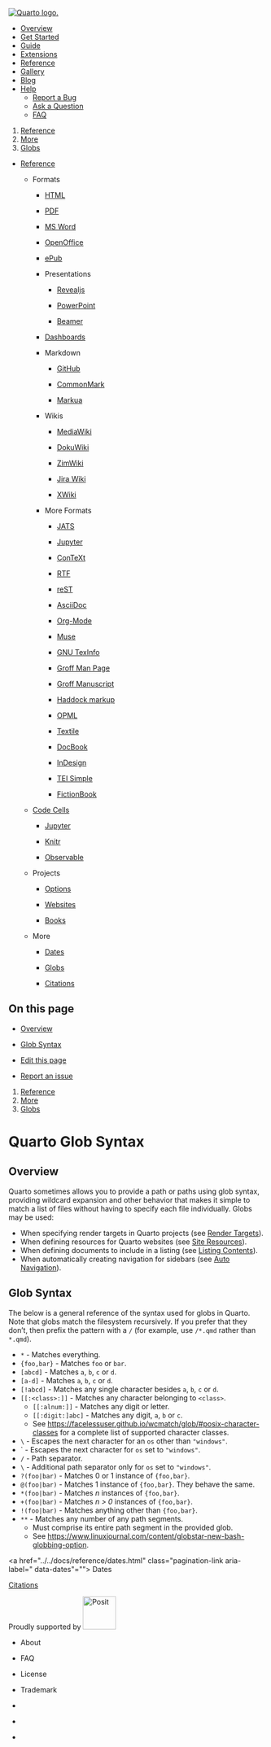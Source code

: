 <a href="../../index.html" class="navbar-brand navbar-brand-logo"><img
src="../../quarto.png" class="navbar-logo" alt="Quarto logo." /></a>

<span class="navbar-toggler-icon"></span>

-   <a href="../../index.html" class="nav-link"><span
    class="menu-text">Overview</span></a>
-   <a href="../../docs/get-started/index.html" class="nav-link"><span
    class="menu-text">Get Started</span></a>
-   <a href="../../docs/guide/index.html" class="nav-link"><span
    class="menu-text">Guide</span></a>
-   <a href="../../docs/extensions/index.html" class="nav-link"><span
    class="menu-text">Extensions</span></a>
-   <a href="../../docs/reference/index.html" class="nav-link active"
    aria-current="page"><span class="menu-text">Reference</span></a>
-   <a href="../../docs/gallery/index.html" class="nav-link"><span
    class="menu-text">Gallery</span></a>
-   <a href="../../docs/blog/index.html" class="nav-link"><span
    class="menu-text">Blog</span></a>
-   <a href="#" id="nav-menu-help" class="nav-link dropdown-toggle"
    role="button" data-bs-toggle="dropdown" aria-expanded="false"><span
    class="menu-text">Help</span></a>
    -   <a href="https://github.com/quarto-dev/quarto-cli/issues"
        class="dropdown-item"><em></em> <span class="dropdown-text">Report a
        Bug</span></a>
    -   <a href="https://github.com/quarto-dev/quarto-cli/discussions"
        class="dropdown-item"><em></em> <span class="dropdown-text">Ask a
        Question</span></a>
    -   <a href="../../docs/faq/index.html" class="dropdown-item"><em></em>
        <span class="dropdown-text">FAQ</span></a>

<a href="https://twitter.com/quarto_pub"
class="quarto-navigation-tool px-1" aria-label="Quarto Twitter"
title="Quarto Twitter"><em></em></a>
<a href="https://github.com/quarto-dev/quarto-cli"
class="quarto-navigation-tool px-1" aria-label="Quarto GitHub"
title="Quarto GitHub"><em></em></a>
<a href="https://quarto.org/docs/blog/index.xml"
class="quarto-navigation-tool px-1" aria-label="Quarto Blog RSS"
title="Quarto Blog RSS"><em></em></a>

1.  [Reference](../../docs/reference/index.html)
2.  [More](../../docs/reference/dates.html)
3.  [Globs](../../docs/reference/globs.html)

<span class="flex-grow-1" role="button" bs-toggle="collapse"
bs-target=".quarto-sidebar-collapse-item" aria-controls="quarto-sidebar"
aria-expanded="false" aria-label="Toggle sidebar navigation"
onclick="if (window.quartoToggleHeadroom) { window.quartoToggleHeadroom(); }"></span>

-   <a href="../../docs/reference/index.html"
    class="sidebar-item-text sidebar-link"><span
    class="menu-text">Reference</span></a> <span
    class="sidebar-item-toggle text-start" bs-toggle="collapse"
    bs-target="#quarto-sidebar-section-1" aria-expanded="true"
    aria-label="Toggle section"></span>

    -   <span class="sidebar-item-text sidebar-link text-start"
        bs-toggle="collapse" bs-target="#quarto-sidebar-section-2"
        aria-expanded="true"><span
        class="menu-text">Formats</span></span> <span
        class="sidebar-item-toggle text-start" bs-toggle="collapse"
        bs-target="#quarto-sidebar-section-2" aria-expanded="true"
        aria-label="Toggle section"></span>

        -   <a href="../../docs/reference/formats/html.html"
            class="sidebar-item-text sidebar-link"><span
            class="menu-text">HTML</span></a>

        -   <a href="../../docs/reference/formats/pdf.html"
            class="sidebar-item-text sidebar-link"><span
            class="menu-text">PDF</span></a>

        -   <a href="../../docs/reference/formats/docx.html"
            class="sidebar-item-text sidebar-link"><span class="menu-text">MS
            Word</span></a>

        -   <a href="../../docs/reference/formats/odt.html"
            class="sidebar-item-text sidebar-link"><span
            class="menu-text">OpenOffice</span></a>

        -   <a href="../../docs/reference/formats/epub.html"
            class="sidebar-item-text sidebar-link"><span
            class="menu-text">ePub</span></a>

        -   <span
            class="sidebar-item-text sidebar-link text-start collapsed"
            bs-toggle="collapse" bs-target="#quarto-sidebar-section-3"
            aria-expanded="false"><span
            class="menu-text">Presentations</span></span> <span
            class="sidebar-item-toggle text-start collapsed"
            bs-toggle="collapse" bs-target="#quarto-sidebar-section-3"
            aria-expanded="false" aria-label="Toggle section"></span>

            -   <a href="../../docs/reference/formats/presentations/revealjs.html"
                class="sidebar-item-text sidebar-link"><span
                class="menu-text">Revealjs</span></a>

            -   <a href="../../docs/reference/formats/presentations/pptx.html"
                class="sidebar-item-text sidebar-link"><span
                class="menu-text">PowerPoint</span></a>

            -   <a href="../../docs/reference/formats/presentations/beamer.html"
                class="sidebar-item-text sidebar-link"><span
                class="menu-text">Beamer</span></a>

        -   <a href="../../docs/reference/formats/dashboards.html"
            class="sidebar-item-text sidebar-link"><span
            class="menu-text">Dashboards</span></a>

        -   <span
            class="sidebar-item-text sidebar-link text-start collapsed"
            bs-toggle="collapse" bs-target="#quarto-sidebar-section-4"
            aria-expanded="false"><span
            class="menu-text">Markdown</span></span> <span
            class="sidebar-item-toggle text-start collapsed"
            bs-toggle="collapse" bs-target="#quarto-sidebar-section-4"
            aria-expanded="false" aria-label="Toggle section"></span>

            -   <a href="../../docs/reference/formats/markdown/gfm.html"
                class="sidebar-item-text sidebar-link"><span
                class="menu-text">GitHub</span></a>

            -   <a href="../../docs/reference/formats/markdown/commonmark.html"
                class="sidebar-item-text sidebar-link"><span
                class="menu-text">CommonMark</span></a>

            -   <a href="../../docs/reference/formats/markdown/markua.html"
                class="sidebar-item-text sidebar-link"><span
                class="menu-text">Markua</span></a>

        -   <span
            class="sidebar-item-text sidebar-link text-start collapsed"
            bs-toggle="collapse" bs-target="#quarto-sidebar-section-5"
            aria-expanded="false"><span
            class="menu-text">Wikis</span></span> <span
            class="sidebar-item-toggle text-start collapsed"
            bs-toggle="collapse" bs-target="#quarto-sidebar-section-5"
            aria-expanded="false" aria-label="Toggle section"></span>

            -   <a href="../../docs/reference/formats/wiki/mediawiki.html"
                class="sidebar-item-text sidebar-link"><span
                class="menu-text">MediaWiki</span></a>

            -   <a href="../../docs/reference/formats/wiki/dokuwiki.html"
                class="sidebar-item-text sidebar-link"><span
                class="menu-text">DokuWiki</span></a>

            -   <a href="../../docs/reference/formats/wiki/zimwiki.html"
                class="sidebar-item-text sidebar-link"><span
                class="menu-text">ZimWiki</span></a>

            -   <a href="../../docs/reference/formats/wiki/jira.html"
                class="sidebar-item-text sidebar-link"><span class="menu-text">Jira
                Wiki</span></a>

            -   <a href="../../docs/reference/formats/wiki/xwiki.html"
                class="sidebar-item-text sidebar-link"><span
                class="menu-text">XWiki</span></a>

        -   <span
            class="sidebar-item-text sidebar-link text-start collapsed"
            bs-toggle="collapse" bs-target="#quarto-sidebar-section-6"
            aria-expanded="false"><span class="menu-text">More
            Formats</span></span> <span
            class="sidebar-item-toggle text-start collapsed"
            bs-toggle="collapse" bs-target="#quarto-sidebar-section-6"
            aria-expanded="false" aria-label="Toggle section"></span>

            -   <a href="../../docs/reference/formats/jats.html"
                class="sidebar-item-text sidebar-link"><span
                class="menu-text">JATS</span></a>

            -   <a href="../../docs/reference/formats/ipynb.html"
                class="sidebar-item-text sidebar-link"><span
                class="menu-text">Jupyter</span></a>

            -   <a href="../../docs/reference/formats/context.html"
                class="sidebar-item-text sidebar-link"><span
                class="menu-text">ConTeXt</span></a>

            -   <a href="../../docs/reference/formats/rtf.html"
                class="sidebar-item-text sidebar-link"><span
                class="menu-text">RTF</span></a>

            -   <a href="../../docs/reference/formats/rst.html"
                class="sidebar-item-text sidebar-link"><span
                class="menu-text">reST</span></a>

            -   <a href="../../docs/reference/formats/asciidoc.html"
                class="sidebar-item-text sidebar-link"><span
                class="menu-text">AsciiDoc</span></a>

            -   <a href="../../docs/reference/formats/org.html"
                class="sidebar-item-text sidebar-link"><span
                class="menu-text">Org-Mode</span></a>

            -   <a href="../../docs/reference/formats/muse.html"
                class="sidebar-item-text sidebar-link"><span
                class="menu-text">Muse</span></a>

            -   <a href="../../docs/reference/formats/texinfo.html"
                class="sidebar-item-text sidebar-link"><span class="menu-text">GNU
                TexInfo</span></a>

            -   <a href="../../docs/reference/formats/man.html"
                class="sidebar-item-text sidebar-link"><span class="menu-text">Groff Man
                Page</span></a>

            -   <a href="../../docs/reference/formats/ms.html"
                class="sidebar-item-text sidebar-link"><span class="menu-text">Groff
                Manuscript</span></a>

            -   <a href="../../docs/reference/formats/haddock.html"
                class="sidebar-item-text sidebar-link"><span class="menu-text">Haddock
                markup</span></a>

            -   <a href="../../docs/reference/formats/opml.html"
                class="sidebar-item-text sidebar-link"><span
                class="menu-text">OPML</span></a>

            -   <a href="../../docs/reference/formats/textile.html"
                class="sidebar-item-text sidebar-link"><span
                class="menu-text">Textile</span></a>

            -   <a href="../../docs/reference/formats/docbook.html"
                class="sidebar-item-text sidebar-link"><span
                class="menu-text">DocBook</span></a>

            -   <a href="../../docs/reference/formats/icml.html"
                class="sidebar-item-text sidebar-link"><span
                class="menu-text">InDesign</span></a>

            -   <a href="../../docs/reference/formats/tei.html"
                class="sidebar-item-text sidebar-link"><span class="menu-text">TEI
                Simple</span></a>

            -   <a href="../../docs/reference/formats/fb2.html"
                class="sidebar-item-text sidebar-link"><span
                class="menu-text">FictionBook</span></a>

    -   <a href="../../docs/reference/cells/index.html"
        class="sidebar-item-text sidebar-link"><span class="menu-text">Code
        Cells</span></a> <span class="sidebar-item-toggle text-start"
        bs-toggle="collapse" bs-target="#quarto-sidebar-section-7"
        aria-expanded="true" aria-label="Toggle section"></span>

        -   <a href="../../docs/reference/cells/cells-jupyter.html"
            class="sidebar-item-text sidebar-link"><span
            class="menu-text">Jupyter</span></a>

        -   <a href="../../docs/reference/cells/cells-knitr.html"
            class="sidebar-item-text sidebar-link"><span
            class="menu-text">Knitr</span></a>

        -   <a href="../../docs/reference/cells/cells-ojs.html"
            class="sidebar-item-text sidebar-link"><span
            class="menu-text">Observable</span></a>

    -   <span class="sidebar-item-text sidebar-link text-start"
        bs-toggle="collapse" bs-target="#quarto-sidebar-section-8"
        aria-expanded="true"><span
        class="menu-text">Projects</span></span> <span
        class="sidebar-item-toggle text-start" bs-toggle="collapse"
        bs-target="#quarto-sidebar-section-8" aria-expanded="true"
        aria-label="Toggle section"></span>

        -   <a href="../../docs/reference/projects/options.html"
            class="sidebar-item-text sidebar-link"><span
            class="menu-text">Options</span></a>

        -   <a href="../../docs/reference/projects/websites.html"
            class="sidebar-item-text sidebar-link"><span
            class="menu-text">Websites</span></a>

        -   <a href="../../docs/reference/projects/books.html"
            class="sidebar-item-text sidebar-link"><span
            class="menu-text">Books</span></a>

    -   <span class="sidebar-item-text sidebar-link text-start"
        bs-toggle="collapse" bs-target="#quarto-sidebar-section-9"
        aria-expanded="true"><span class="menu-text">More</span></span>
        <span class="sidebar-item-toggle text-start"
        bs-toggle="collapse" bs-target="#quarto-sidebar-section-9"
        aria-expanded="true" aria-label="Toggle section"></span>

        -   <a href="../../docs/reference/dates.html"
            class="sidebar-item-text sidebar-link"><span
            class="menu-text">Dates</span></a>

        -   <a href="../../docs/reference/globs.html"
            class="sidebar-item-text sidebar-link active"><span
            class="menu-text">Globs</span></a>

        -   <a href="../../docs/reference/metadata/citation.html"
            class="sidebar-item-text sidebar-link"><span
            class="menu-text">Citations</span></a>

## On this page

-   <a href="#overview" id="toc-overview" class="nav-link active"
    data-scroll-target="#overview">Overview</a>
-   <a href="#glob-syntax" id="toc-glob-syntax" class="nav-link"
    data-scroll-target="#glob-syntax">Glob Syntax</a>

-   <a
    href="https://github.com/quarto-dev/quarto-web/edit/main/docs/reference/globs.qmd"
    class="toc-action"><em></em>Edit this page</a>
-   <a href="https://github.com/quarto-dev/quarto-cli/issues/new/choose"
    class="toc-action"><em></em>Report an issue</a>

1.  [Reference](../../docs/reference/index.html)
2.  [More](../../docs/reference/dates.html)
3.  [Globs](../../docs/reference/globs.html)

# Quarto Glob Syntax

## Overview

Quarto sometimes allows you to provide a path or paths using glob
syntax, providing wildcard expansion and other behavior that makes it
simple to match a list of files without having to specify each file
individually. Globs may be used:

-   When specifying render targets in Quarto projects (see [Render
    Targets](../../docs/projects/quarto-projects.html#render-targets)).
-   When defining resources for Quarto websites (see [Site
    Resources](../../docs/websites/website-tools.html#site-resources)).
-   When defining documents to include in a listing (see [Listing
    Contents](../../docs/websites/website-listings.html#listing-contents)).
-   When automatically creating navigation for sidebars (see [Auto
    Navigation](../../docs/websites/website-navigation.html#auto-generation)).

## Glob Syntax

The below is a general reference of the syntax used for globs in Quarto.
Note that globs match the filesystem recursively. If you prefer that
they don’t, then prefix the pattern with a `/` (for example, use
`/*.qmd` rather than `*.qmd`).

-   `*` - Matches everything.
-   `{foo,bar}` - Matches `foo` or `bar`.
-   `[abcd]` - Matches `a`, `b`, `c` or `d`.
-   `[a-d]` - Matches `a`, `b`, `c` or `d`.
-   `[!abcd]` - Matches any single character besides `a`, `b`, `c` or
    `d`.
-   `[[:<class>:]]` - Matches any character belonging to `<class>`.
    -   `[[:alnum:]]` - Matches any digit or letter.
    -   `[[:digit:]abc]` - Matches any digit, `a`, `b` or `c`.
    -   See
        <https://facelessuser.github.io/wcmatch/glob/#posix-character-classes>
        for a complete list of supported character classes.
-   `\` - Escapes the next character for an `os` other than `"windows"`.
-   \` - Escapes the next character for `os` set to `"windows"`.
-   `/` - Path separator.
-   `\` - Additional path separator only for `os` set to `"windows"`.
-   `?(foo|bar)` - Matches 0 or 1 instance of `{foo,bar}`.
-   `@(foo|bar)` - Matches 1 instance of `{foo,bar}`. They behave the
    same.
-   `*(foo|bar)` - Matches *n* instances of `{foo,bar}`.
-   `+(foo|bar)` - Matches *n &gt; 0* instances of `{foo,bar}`.
-   `!(foo|bar)` - Matches anything other than `{foo,bar}`.
-   `**` - Matches any number of any path segments.
    -   Must comprise its entire path segment in the provided glob.
    -   See
        <https://www.linuxjournal.com/content/globstar-new-bash-globbing-option>.

<a href="../../docs/reference/dates.html"
class="pagination-link aria-label=" data-dates"=""><em></em> <span
class="nav-page-text">Dates</span></a>

<a href="../../docs/reference/metadata/citation.html"
class="pagination-link" aria-label="Citations"><span
class="nav-page-text">Citations</span> <em></em></a>

Proudly supported by [<img
src="https://www.rstudio.com/assets/img/posit-logo-fullcolor-TM.svg"
class="img-fluid" width="65" alt="Posit" />](https://posit.co)

-   <a href="../../about.html" class="nav-link"></a>

    About

-   <a href="../../docs/faq/index.html" class="nav-link"></a>

    FAQ

-   <a href="../../license.html" class="nav-link"></a>

    License

-   <a href="../../trademark.html" class="nav-link"></a>

    Trademark

-   <a href="https://twitter.com/quarto_pub" class="nav-link"><em></em></a>
-   <a href="https://github.com/quarto-dev/quarto-cli"
    class="nav-link"><em></em></a>
-   <a href="https://quarto.org/docs/blog/index.xml"
    class="nav-link"><em></em></a>
